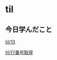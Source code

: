# til

## 今日学んだこと

[til/13](https://github.com/tokiohamamatsu/til/blob/master/%E6%B4%BB%E5%8B%95%E8%A8%98%E9%8C%B2/2021/09/13.md)

[til/行番号取得](https://github.com/tokiohamamatsu/til/blob/master/ActiveReports/%E8%A1%8C%E7%95%AA%E5%8F%B7%E5%8F%96%E5%BE%97.md)